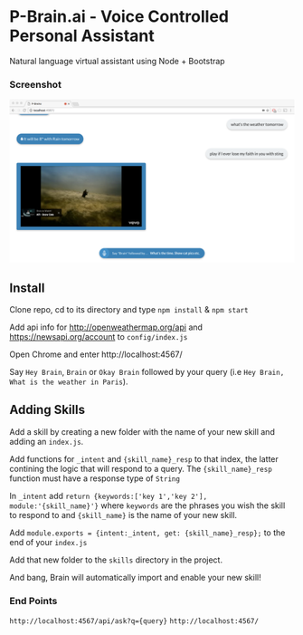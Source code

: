 # P-Brain.ai - Voice Controlled Personal Assistant

Natural language virtual assistant using Node + Bootstrap

### Screenshot

![alt tag](app_screenshot.png)

## Install

Clone repo, cd to its directory and type `npm install` & `npm start`

Add api info for http://openweathermap.org/api and https://newsapi.org/account to `config/index.js`

Open Chrome and enter http://localhost:4567/

Say `Hey Brain`, `Brain` or `Okay Brain` followed by your query (i.e `Hey Brain, What is the weather in Paris`).

## Adding Skills

Add a skill by creating a new folder with the name of your new skill and adding an `index.js`. 



Add functions for `_intent` and `{skill_name}_resp` to that index, the latter contining the logic that will respond to a query. The `{skill_name}_resp` function must have a response type of `String`



In `_intent` add `return {keywords:['key 1','key 2'], module:'{skill_name}'}` where `keywords` are the phrases you wish the skill to respond to and `{skill_name}` is the name of your new skill.



Add `module.exports = {intent:_intent, get: {skill_name}_resp};` to the end of your `index.js`



Add that new folder to the `skills` directory in the project.



And bang, Brain will automatically import and enable your new skill!


### End Points
`http://localhost:4567/api/ask?q={query}`
`http://localhost:4567/`
